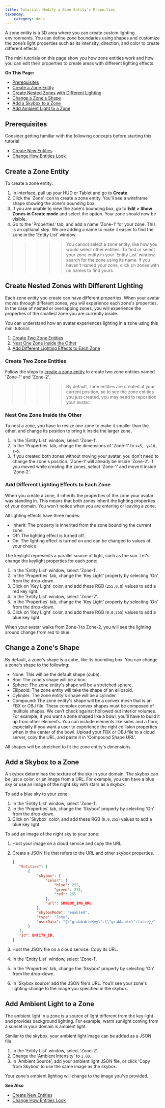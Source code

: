 ```yaml
---
title: Tutorial: Modify a Zone Entity's Properties
taxonomy:
    category: docs
---
```


A zone entity is a 3D area where you can create custom lighting environments. You can define zone boundaries using shapes and customize the zone’s light properties such as its intensity, direction, and color to create different effects. 

The mini tutorials on this page show you how zone entities work and how you can edit their properties to create areas with different lighting effects. 

**On This Page:**

- [Prerequisites](#prerequisites)
- [Create a Zone Entity](#create-a-zone-entity)
- [Create Nested Zones with Different Lighting](#create-nested-zones-with-different-lighting)
- [Change a Zone's Shape](#change-a-zones-shape)
- [Add a Skybox to a Zone](#add-a-skybox-to-a-zone)
- [Add Ambient Light to a Zone](#add-ambient-light-to-a-zone)


## Prerequisites

Consider getting familiar with the following concepts before starting this tutorial:

- [Create New Entities](../create-entities)
- [Change How Entities Look](../entity-appearance)

## Create a Zone Entity

To create a zone entity:

1. In Interface, pull up your HUD or Tablet and go to **Create**.
2. Click the 'Zone' icon to create a zone entity. You'll see a wireframe shape showing the zone's bounding box. 
3. If you are unable to view the zone's bounding box, go to **Edit > Show Zones in Create mode** and select the option. Your zone should now be visible.
4. Go to the 'Properties' tab, and add a name 'Zone-1' for your zone. This is an optional step. We are adding a name to make it easier to find the zone in the 'Entity List' window. 

>>>>> You cannot select a zone entity, like how you would select other entities. To find or select your zone entity in your 'Entity List' window, search for the zone using its name. If you haven't named your zone, click on zones with no names to find yours.


## Create Nested Zones with Different Lighting

Each zone entity you create can have different properties. When your avatar moves through different zones, you will experience each zone's properties. In the case of nested or overlapping zones, you will experience the properties of the smallest zone you are currently inside.

You can understand how an avatar experiences lighting in a zone using this mini tutorial:
1. [Create Two Zone Entities](#create-two-zone-entities)
2. [Nest One Zone Inside the Other](#nest-one-zone-inside-the-other)
3. [Add Different Lighting Effects to Each Zone](#add-different-lighting-effects-to-each-zone)

### Create Two Zone Entities

Follow the steps to [create a zone entity](#create-a-zone-entity) to create two zone entities named 'Zone-1' and 'Zone-2'.

>>>>> By default, zone entities are created at your current position, so to see the zone entities you just created, you may need to reposition your avatar.

### Nest One Zone Inside the Other

To nest a zone, you have to resize one zone to make it smaller than the other, and change its position to bring it inside the larger zone. 
1. In the 'Entity List' window, select 'Zone-1'.
2. In the 'Properties' tab, change the dimensions of 'Zone-1' to `x=5, y=10, z=5`.
3. If you created both zones without moving your avatar, you don't need to change the zone's position. 'Zone-1' will already be inside 'Zone-2'. If you moved while creating the zones, select 'Zone-1' and move it inside 'Zone-2'.

### Add Different Lighting Effects to Each Zone

When you create a zone, it inherits the properties of the zone your avatar was standing in. This means that both zones inherit the lighting properties of your domain. You won't notice when you are entering or leaving a zone. 

All lighting effects have three modes:

+ Inherit: The property is inherited from the zone bounding the current zone.  
+ Off: The lighting effect is turned off.  
+ On: The lighting effect is turned on and can be changed to values of your choice. 

The keylight represents a parallel source of light, such as the sun. Let's change the keylight properties for each zone:

1. In the 'Entity List' window, select 'Zone-1'.
2. In the 'Properties' tab, change the 'Key Light' property by selecting 'On' from the drop-down.
3. Click on 'Key Light' color, and add these RGB (`255,0,0`) values to add a red key light. 
4. In the 'Entity List' window, select 'Zone-2'.
5. In the 'Properties' tab, change the 'Key Light' property by selecting 'On' from the drop-down.
6. Click on 'Key Light' color, and add these RGB (`0,0,255`) values to add a blue key light. 

When your avatar walks from Zone-1 to Zone-2, you will see the lighting around change from red to blue. 

## Change a Zone's Shape

By default, a zone's shape is a cube, like its bounding box. You can change a zone's shape to the following:

+ None: This will be the default shape (cube).
+ Box: The zone's shape will be a box. 
+ Sphere: The zone entity's shape will be a stretched sphere.
+ Ellipsoid: The zone entity will take the shape of an ellipsoid.
+ Cylinder: The zone entity's shape will be a cylinder. 
+ Compound: The zone entity's shape will be a convex mesh that is an FBX or OBJ file. These complex convex shapes must be composed of multiple shapes. We can’t check against hollowed out interior volumes. For example, if you want a zone shaped like a bowl, you’ll have to build it up from other elements. You can include elements like sides and a floor, especially if you want a user to experience the right collision properties when in the center of the bowl. Upload your FBX or OBJ file to a cloud server, copy the URL, and paste it in 'Compound Shape URL'. 

All shapes will be stretched to fit the zone entity's dimensions.


## Add a Skybox to a Zone

A skybox determines the texture of the sky in your domain. The skybox can be just a color, or an image from a URL. For example, you can have a blue sky or use an image of the night sky with stars as a skybox. 

To add a blue sky to your zone: 
1. In the 'Entity List' window, select 'Zone-1'.
2. In the 'Properties' tab, change the 'Skybox' property by selecting 'On' from the drop-down.
3. Click on 'Skybox' color, and add these RGB (`0,0,255`) values to add a blue key light. 

To add an image of the night sky to your zone:
1. Host your image on a cloud service and copy the URL.
2. Create a JSON file that refers to the URL and other skybox properties.

   ```json
   {
      "Entities": [
          {
              "skybox": {
                  "color": {
                      "blue": 255,
                      "green": 255,
                      "red": 255
                  },
                  "url": SKYBOX_IMG_URL
              },
              "skyboxMode": "enabled",
              "type": "Zone",
              "userData": "{\"grabbableKey\":{\"grabbable\":false}}"
          }
      ],
      "Id": ENTITY_ID,
   }
   ```




3. Host the JSON file on a cloud service. Copy its URL.
4. In the 'Entity List' window, select 'Zone-1'.
5. In the 'Properties' tab, change the 'Skybox' property by selecting 'On' from the drop-down.
6. In 'Skybox source' add the JSON file's URL. 
You'll see your zone's lighting change to the image you specified in the skybox.



## Add Ambient Light to a Zone

The ambient light in a zone is a source of light different from the key light and provides background lighting. For example, warm sunlight coming from a sunset in your domain is ambient light. 

Similar to the skybox, your ambient light image can be added as a JSON file.

1. In the 'Entity List' window, select 'Zone-2'.
2. Change the 'Ambient Intensity' to `1.00`. 
3. In 'Ambient Source', add your ambient light JSON file, or click 'Copy from Skybox' to use the same image as the skybox.

Your zone's ambient lighting will change to the image you've provided. 

**See Also**

- [Create New Entities](../create-entities)
- [Change How Entities Look](../entity-appearance)